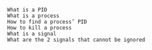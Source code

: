 
    What is a PID
    What is a process
    How to find a process’ PID
    How to kill a process
    What is a signal
    What are the 2 signals that cannot be ignored

